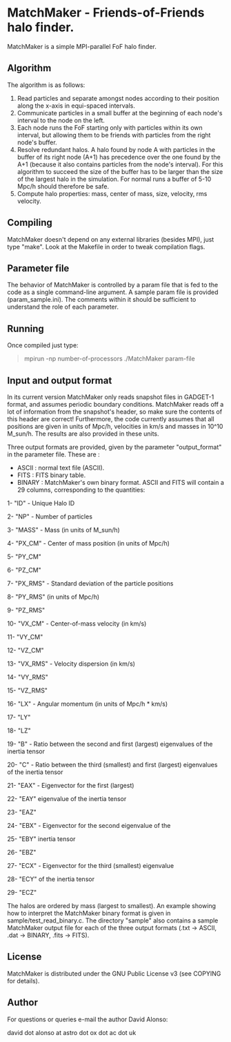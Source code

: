 # MatchMaker - Friends-of-Friends halo finder.

MatchMaker is a simple MPI-parallel FoF halo finder.


## Algorithm

The algorithm is as follows:

1. Read particles and separate amongst nodes according
to their position along the x-axis in equi-spaced
intervals.
2. Communicate particles in a small buffer at the
beginning of each node's interval to the node on
the left.
3. Each node runs the FoF starting only with particles
within its own interval, but allowing them to be
friends with particles from the right node's buffer.
4. Resolve redundant halos. A halo found by node A with
particles in the buffer of its right node (A+1) has
precedence over the one found by the A+1
(because it also contains particles from the node's
interval). For this algorithm to succeed the size
of the buffer has to be larger than the size of the
largest halo in the simulation. For normal runs
a buffer of 5-10 Mpc/h should therefore be safe.
5. Compute halo properties: mass, center of mass,
size, velocity, rms velocity.


## Compiling

MatchMaker doesn't depend on any external libraries
(besides MPI), just type "make". Look at the Makefile in
order to tweak compilation flags.


## Parameter file

The behavior of MatchMaker is controlled by a param file
that is fed to the code as a single command-line argument.
A sample param file is provided (param_sample.ini). The
comments within it should be sufficient to understand the
role of each parameter.


## Running

Once compiled just type:

> mpirun -np number-of-processors ./MatchMaker param-file


## Input and output format

In its current version MatchMaker only reads snapshot files
in GADGET-1 format, and assumes periodic boundary conditions.
MatchMaker reads off a lot of information from the snapshot's
header, so make sure the contents of this header are correct!
Furthermore, the code currently assumes that all positions
are given in units of Mpc/h, velocities in km/s and masses in
10^10 M_sun/h. The results are also provided in these units.

Three output formats are provided, given by the parameter
"output_format" in the parameter file. These are :
 - ASCII : normal text file (ASCII).
 - FITS : FITS binary table.
 - BINARY : MatchMaker's own binary format.
ASCII and FITS will contain a 29 columns, corresponding to the
quantities:

1-  "ID"     - Unique Halo ID

2-  "NP"     - Number of particles

3-  "MASS"   - Mass (in units of M_sun/h)

4-  "PX_CM"  - Center of mass position (in units of Mpc/h)

5-  "PY_CM"

6-  "PZ_CM"

7-  "PX_RMS" - Standard deviation of the particle positions

8-  "PY_RMS"   (in units of Mpc/h)

9-  "PZ_RMS"

10- "VX_CM"  - Center-of-mass velocity (in km/s)

11- "VY_CM"

12- "VZ_CM"

13- "VX_RMS" - Velocity dispersion (in km/s)

14- "VY_RMS"

15- "VZ_RMS"

16- "LX"     - Angular momentum (in units of Mpc/h * km/s)

17- "LY"

18- "LZ"

19- "B"      - Ratio between the second and first (largest)
               eigenvalues of the inertia tensor

20- "C"      - Ratio between the third (smallest) and first
               (largest) eigenvalues of the inertia tensor

21- "EAX"    - Eigenvector for the first (largest)

22- "EAY"      eigenvalue of the inertia tensor

23- "EAZ"

24- "EBX"    - Eigenvector for the second eigenvalue of the

25- "EBY"      inertia tensor

26- "EBZ"

27- "ECX"    - Eigenvector for the third (smallest) eigenvalue

28- "ECY"      of the inertia tensor

29- "ECZ"

The halos are ordered by mass (largest to smallest). An example
showing how to interpret the MatchMaker binary format is given
in sample/test_read_binary.c. The directory "sample" also
contains a sample MatchMaker output file for each of the three
output formats (.txt -> ASCII, .dat -> BINARY, .fits -> FITS).


## License

MatchMaker is distributed under the GNU Public License v3
(see COPYING for details).


## Author

For questions or queries e-mail the author David Alonso:

   david dot alonso at astro dot ox dot ac dot uk
